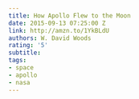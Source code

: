 ```yaml
---
title: How Apollo Flew to the Moon
date: 2015-09-13 07:25:00 Z
link: http://amzn.to/1YkBLdU
authors: W. David Woods
rating: '5'
subtitle: 
tags:
- space
- apollo
- nasa
---
```


